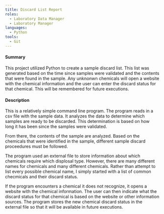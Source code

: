 ```yaml
---
title: Discard List Report
roles:
  - Laboratory Data Manager
  - Laboratory Manager
languages:
  - Python
tools:
  - Git
---
```


#### Summary
This project utilized Python to create a sample discard list.
This list was generated based on the time since samples
were validated and the contents that were found in the sample.
Any unknonwn chemicals will open a website with the chemical information
and the user can enter the discard status for that chemical. This will 
be remembered for future executions.

#### Description
This is a relatively simple command line program. The program 
reads in a csv file with the sample data. It analyzes the data 
to determine which samples are ready to be discarded. This determination
is based on how long it has been since the samples were validated.

From there, the contents of the sample are analyzed. Based on the 
chemicals that were identified in the sample, different sample
discard proceedures must be followed.

The program used an external file to store information about
which chemicals require which displosal type. However, there 
are many different names for chemicals and many different chemicals. 
Rather than attempt to list every possible chemical name, I simply started with 
a list of common checmicals and their discard status.

If the program encounters a chemical 
it does not recognize, it opens a website with the chemical information.
The user can then indicate what the discard status for that chemical is based on
the website or other information sources. The program stores the 
new chemical discard status in the external file so that it
will be available in future executions.